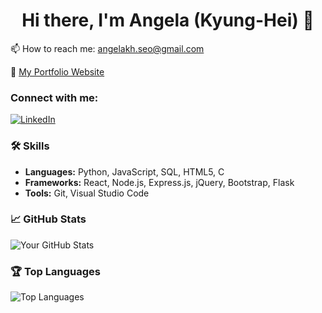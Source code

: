 <div align="center">
<h1> Hi there, I'm Angela (Kyung-Hei) 👋 </h1>
</div>

📫 How to reach me: angelakh.seo@gmail.com

🌱 [My Portfolio Website](https://kyunghei.netlify.app/)

### Connect with me:
[![LinkedIn](https://img.icons8.com/fluent/48/000000/linkedin.png)](https://www.linkedin.com/in/kyung-angela)

### 🛠️ Skills
- **Languages:** Python, JavaScript, SQL, HTML5, C
- **Frameworks:** React, Node.js, Express.js, jQuery, Bootstrap, Flask
- **Tools:** Git, Visual Studio Code

### 📈 GitHub Stats
![Your GitHub Stats](https://github-readme-stats.vercel.app/api?username=kyunghei&show_icons=true&theme=radical)

### 🏆 Top Languages
![Top Languages](https://github-readme-stats.vercel.app/api/top-langs/?username=kyunghei&layout=compact&theme=radical)

